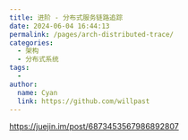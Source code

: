 ```yaml
---
title: 进阶 - 分布式服务链路追踪
date: 2024-06-04 16:44:13
permalink: /pages/arch-distributed-trace/
categories:
  - 架构
  - 分布式系统
tags:
  - 
author: 
  name: Cyan
  link: https://github.com/willpast
---
```


https://juejin.im/post/6873453567986892807

